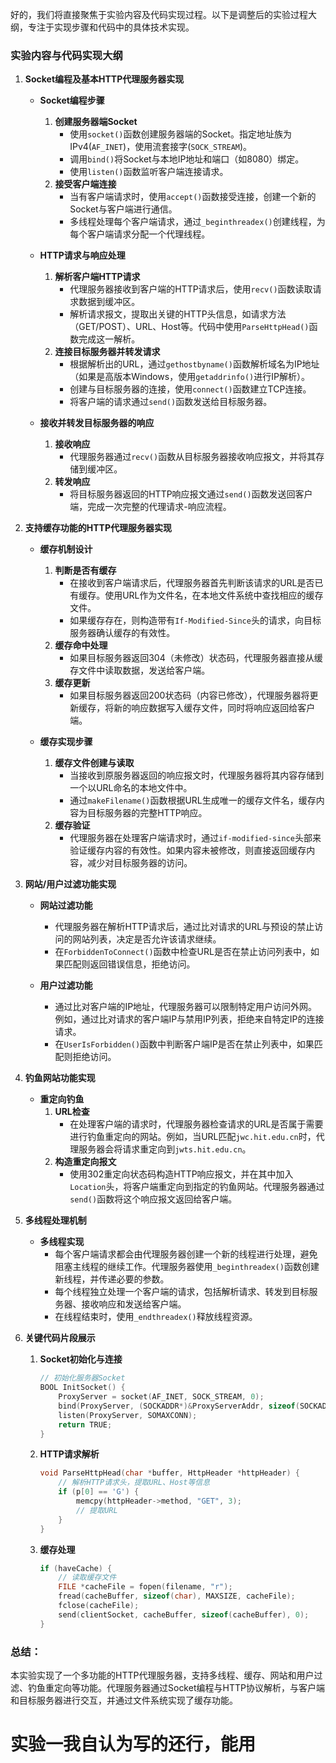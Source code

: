 好的，我们将直接聚焦于实验内容及代码实现过程。以下是调整后的实验过程大纲，专注于实现步骤和代码中的具体技术实现。

### 实验内容与代码实现大纲

1. **Socket编程及基本HTTP代理服务器实现**
    - **Socket编程步骤**
        1. **创建服务器端Socket**
            - 使用`socket()`函数创建服务器端的Socket。指定地址族为IPv4(`AF_INET`)，使用流套接字(`SOCK_STREAM`)。
            - 调用`bind()`将Socket与本地IP地址和端口（如8080）绑定。
            - 使用`listen()`函数监听客户端连接请求。
        2. **接受客户端连接**
            - 当有客户端请求时，使用`accept()`函数接受连接，创建一个新的Socket与客户端进行通信。
            - 多线程处理每个客户端请求，通过`_beginthreadex()`创建线程，为每个客户端请求分配一个代理线程。

    - **HTTP请求与响应处理**
        1. **解析客户端HTTP请求**
            - 代理服务器接收到客户端的HTTP请求后，使用`recv()`函数读取请求数据到缓冲区。
            - 解析请求报文，提取出关键的HTTP头信息，如请求方法（GET/POST）、URL、Host等。代码中使用`ParseHttpHead()`函数完成这一解析。
        2. **连接目标服务器并转发请求**
            - 根据解析出的URL，通过`gethostbyname()`函数解析域名为IP地址（如果是高版本Windows，使用`getaddrinfo()`进行IP解析）。
            - 创建与目标服务器的连接，使用`connect()`函数建立TCP连接。
            - 将客户端的请求通过`send()`函数发送给目标服务器。

    - **接收并转发目标服务器的响应**
        1. **接收响应**
            - 代理服务器通过`recv()`函数从目标服务器接收响应报文，并将其存储到缓冲区。
        2. **转发响应**
            - 将目标服务器返回的HTTP响应报文通过`send()`函数发送回客户端，完成一次完整的代理请求-响应流程。

2. **支持缓存功能的HTTP代理服务器实现**
    - **缓存机制设计**
        1. **判断是否有缓存**
            - 在接收到客户端请求后，代理服务器首先判断该请求的URL是否已有缓存。使用URL作为文件名，在本地文件系统中查找相应的缓存文件。
            - 如果缓存存在，则构造带有`If-Modified-Since`头的请求，向目标服务器确认缓存的有效性。
        2. **缓存命中处理**
            - 如果目标服务器返回304（未修改）状态码，代理服务器直接从缓存文件中读取数据，发送给客户端。
        3. **缓存更新**
            - 如果目标服务器返回200状态码（内容已修改），代理服务器将更新缓存，将新的响应数据写入缓存文件，同时将响应返回给客户端。

    - **缓存实现步骤**
        1. **缓存文件创建与读取**
            - 当接收到原服务器返回的响应报文时，代理服务器将其内容存储到一个以URL命名的本地文件中。
            - 通过`makeFilename()`函数根据URL生成唯一的缓存文件名，缓存内容为目标服务器的完整HTTP响应。
        2. **缓存验证**
            - 代理服务器在处理客户端请求时，通过`if-modified-since`头部来验证缓存内容的有效性。如果内容未被修改，则直接返回缓存内容，减少对目标服务器的访问。

3. **网站/用户过滤功能实现**
    - **网站过滤功能**
        - 代理服务器在解析HTTP请求后，通过比对请求的URL与预设的禁止访问的网站列表，决定是否允许该请求继续。
        - 在`ForbiddenToConnect()`函数中检查URL是否在禁止访问列表中，如果匹配则返回错误信息，拒绝访问。

    - **用户过滤功能**
        - 通过比对客户端的IP地址，代理服务器可以限制特定用户访问外网。例如，通过比对请求的客户端IP与禁用IP列表，拒绝来自特定IP的连接请求。
        - 在`UserIsForbidden()`函数中判断客户端IP是否在禁止列表中，如果匹配则拒绝访问。

4. **钓鱼网站功能实现**
    - **重定向钓鱼**
        1. **URL检查**
            - 在处理客户端的请求时，代理服务器检查请求的URL是否属于需要进行钓鱼重定向的网站。例如，当URL匹配`jwc.hit.edu.cn`时，代理服务器会将请求重定向到`jwts.hit.edu.cn`。
        2. **构造重定向报文**
            - 使用302重定向状态码构造HTTP响应报文，并在其中加入`Location`头，将客户端重定向到指定的钓鱼网站。代理服务器通过`send()`函数将这个响应报文返回给客户端。

5. **多线程处理机制**
    - **多线程实现**
        - 每个客户端请求都会由代理服务器创建一个新的线程进行处理，避免阻塞主线程的继续工作。代理服务器使用`_beginthreadex()`函数创建新线程，并传递必要的参数。
        - 每个线程独立处理一个客户端的请求，包括解析请求、转发到目标服务器、接收响应和发送给客户端。
        - 在线程结束时，使用`_endthreadex()`释放线程资源。

6. **关键代码片段展示**
    1. **Socket初始化与连接**
        ```cpp
        // 初始化服务器Socket
        BOOL InitSocket() {
            ProxyServer = socket(AF_INET, SOCK_STREAM, 0);
            bind(ProxyServer, (SOCKADDR*)&ProxyServerAddr, sizeof(SOCKADDR));
            listen(ProxyServer, SOMAXCONN);
            return TRUE;
        }
        ```
    2. **HTTP请求解析**
        ```cpp
        void ParseHttpHead(char *buffer, HttpHeader *httpHeader) {
            // 解析HTTP请求头，提取URL、Host等信息
            if (p[0] == 'G') {
                memcpy(httpHeader->method, "GET", 3);
                // 提取URL
            }
        }
        ```
    3. **缓存处理**
        ```cpp
        if (haveCache) {
            // 读取缓存文件
            FILE *cacheFile = fopen(filename, "r");
            fread(cacheBuffer, sizeof(char), MAXSIZE, cacheFile);
            fclose(cacheFile);
            send(clientSocket, cacheBuffer, sizeof(cacheBuffer), 0);
        }
        ```

### 总结：
本实验实现了一个多功能的HTTP代理服务器，支持多线程、缓存、网站和用户过滤、钓鱼重定向等功能。代理服务器通过Socket编程与HTTP协议解析，与客户端和目标服务器进行交互，并通过文件系统实现了缓存功能。


# 实验一我自认为写的还行，能用
